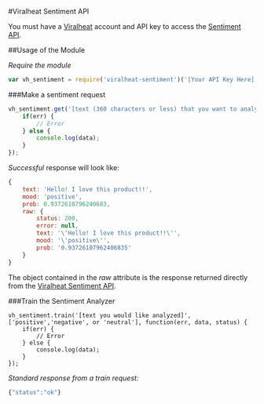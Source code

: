 #Viralheat Sentiment API

You must have a [Viralheat](http://www.viralheat.com/) account and API key to access the
[Sentiment API](https://app.viralheat.com/developer/sentiment).

##Usage of the Module

*Require the module*

```javascript
var vh_sentiment = require('viralheat-sentiment')('[Your API Key Here]');
```

###Make a sentiment request

```javascript
vh_sentiment.get('[text (360 characters or less) that you want to analyze]', function(err, data, status) {
	if(err) {
		// Error
	} else {
		console.log(data);
	}
});
```

*Successful* response will look like:

```javascript
{
    text: 'Hello! I love this product!!',
    mood: 'positive',
    prob: 0.9372610796240683,
    raw: {
        status: 200,
        error: null,
        text: '\'Hello! I love this product!!\'',
        mood: '\'positive\'',
        prob: '0.93726107962406835'
    }
}
```

The object contained in the _raw_ attribute is the response returned directly from the [Viralheat Sentiment API](https://app.viralheat.com/developer/sentiment).

###Train the Sentiment Analyzer

```
vh_sentiment.train('[text you would like analyzed]', ['positive','negative', or 'neutral'], function(err, data, status) {
	if(err) {
		// Error
	} else {
		console.log(data);
	}
});
```

*Standard response from a train request:*

```javascript
{"status":"ok"}
```